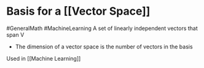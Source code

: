 # Basis for a [[Vector Space]]
#GeneralMath #MachineLearning 
A set of linearly independent vectors that span V
- The dimension of a vector space is the number of vectors in the basis

Used in [[Machine Learning]]